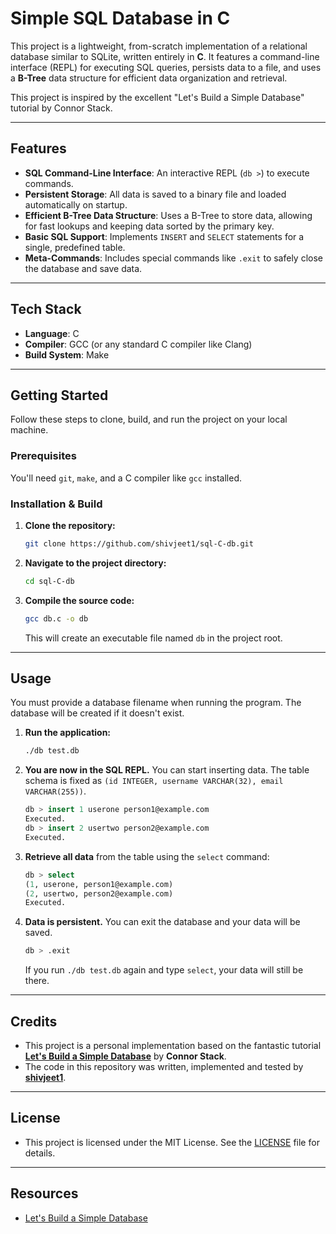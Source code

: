 # Simple SQL Database in C 

This project is a lightweight, from-scratch implementation of a relational database similar to SQLite, written entirely in **C**. It features a command-line interface (REPL) for executing SQL queries, persists data to a file, and uses a **B-Tree** data structure for efficient data organization and retrieval.

This project is inspired by the excellent "Let's Build a Simple Database" tutorial by Connor Stack.

---

## Features

- **SQL Command-Line Interface**: An interactive REPL (`db >`) to execute commands.
- **Persistent Storage**: All data is saved to a binary file and loaded automatically on startup.
- **Efficient B-Tree Data Structure**: Uses a B-Tree to store data, allowing for fast lookups and keeping data sorted by the primary key.
- **Basic SQL Support**: Implements `INSERT` and `SELECT` statements for a single, predefined table.
- **Meta-Commands**: Includes special commands like `.exit` to safely close the database and save data.

---

## Tech Stack

- **Language**: C
- **Compiler**: GCC (or any standard C compiler like Clang)
- **Build System**: Make



---

## Getting Started

Follow these steps to clone, build, and run the project on your local machine.

### **Prerequisites**

You'll need `git`, `make`, and a C compiler like `gcc` installed.

### **Installation & Build**

1.  **Clone the repository:**
    ```bash
    git clone https://github.com/shivjeet1/sql-C-db.git
    ```
2.  **Navigate to the project directory:**
    ```bash
    cd sql-C-db
    ```
3.  **Compile the source code:**
    ```bash
    gcc db.c -o db 
    ```
    This will create an executable file named `db` in the project root.

---

## Usage

You must provide a database filename when running the program. The database will be created if it doesn't exist.

1.  **Run the application:**
    ```bash
    ./db test.db
    ```

2.  **You are now in the SQL REPL.** You can start inserting data. The table schema is fixed as `(id INTEGER, username VARCHAR(32), email VARCHAR(255))`.
    ```sql
    db > insert 1 userone person1@example.com
    Executed.
    db > insert 2 usertwo person2@example.com
    Executed.
    ```

3.  **Retrieve all data** from the table using the `select` command:
    ```sql
    db > select
    (1, userone, person1@example.com)
    (2, usertwo, person2@example.com)
    Executed.
    ```

4.  **Data is persistent.** You can exit the database and your data will be saved.
    ```sql
    db > .exit
    ```
    If you run `./db test.db` again and type `select`, your data will still be there.

---

## Credits

- This project is a personal implementation based on the fantastic tutorial **[Let's Build a Simple Database](https://cstack.github.io/db_tutorial/)** by **Connor Stack**.
- The code in this repository was written, implemented and tested by **[shivjeet1](https://github.com/shivjeet1)**.

---

## License

- This project is licensed under the MIT License. See the [LICENSE](LICENSE) file for details.

---

## Resources

- [Let's Build a Simple Database](https://cstack.github.io/db_tutorial)


